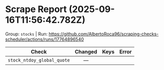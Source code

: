 # Scrape Report (2025-09-16T11:56:42.782Z)

Group: `stocks`  |  Run: https://github.com/AlbertoRoca96/scraping-checks-scheduler/actions/runs/17764896540

| Check | Changed | Keys | Error |
|---|:---:|:--|:--|
| `stock_ntdoy_global_quote` | — |  |  |
